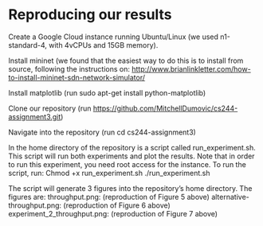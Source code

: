 # Reproducing our results

Create a Google Cloud instance running Ubuntu/Linux (we used n1-standard-4, with 4vCPUs and 15GB memory).

Install mininet (we found that the easiest way to do this is to install from source, following the instructions on: http://www.brianlinkletter.com/how-to-install-mininet-sdn-network-simulator/ 

Install matplotlib (run sudo apt-get install python-matplotlib)

Clone our repository (run https://github.com/MitchellDumovic/cs244-assignment3.git)

Navigate into the repository (run cd cs244-assignment3)

In the home directory of the repository is a script called run_experiment.sh. This script will run both experiments and plot the results. Note that in order to run this experiment, you need root access for the instance. To run the script, run:
	Chmod +x run_experiment.sh
	./run_experiment.sh

The script will generate 3 figures into the repository’s home directory. The figures are:
	throughput.png: (reproduction of Figure 5 above)
	alternative-throughput.png: (reproduction of Figure 6 above)
	experiment_2_throughput.png: (reproduction of Figure 7 above)

